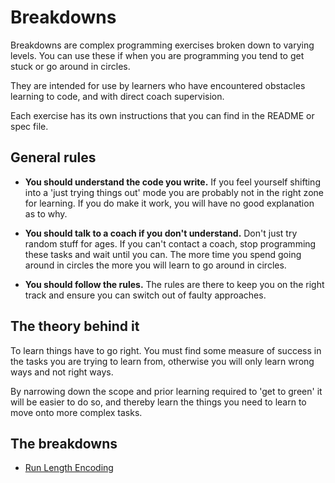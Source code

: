 # Breakdowns

Breakdowns are complex programming exercises broken down to varying levels. You
can use these if when you are programming you tend to get stuck or go around
in circles.

They are intended for use by learners who have encountered obstacles learning to
code, and with direct coach supervision.

Each exercise has its own instructions that you can find in the README or spec
file.

## General rules

* **You should understand the code you write.**
  If you feel yourself shifting into a 'just trying things out' mode you are
  probably not in the right zone for learning. If you do make it work, you will
  have no good explanation as to why.

* **You should talk to a coach if you don't understand.**
  Don't just try random stuff for ages. If you can't contact a coach, stop
  programming these tasks and wait until you can. The more time you spend going
  around in circles the more you will learn to go around in circles.

* **You should follow the rules.**
  The rules are there to keep you on the right track and ensure you can switch
  out of faulty approaches.

## The theory behind it

To learn things have to go right. You must find some measure of success in the
tasks you are trying to learn from, otherwise you will only learn wrong ways and
not right ways.

By narrowing down the scope and prior learning required to 'get to green' it
will be easier to do so, and thereby learn the things you need to learn to move
onto more complex tasks.

## The breakdowns

* [Run Length Encoding](run_length_encoding/)
